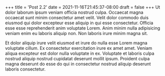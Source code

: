 +++
title = 'Post 2.2'
date = 2021-11-16T21:45:37-08:00
draft = false
+++
Ut dolor laborum ipsum veniam officia nostrud culpa. Occaecat magna occaecat sunt minim consectetur amet velit. Velit dolor commodo duis eiusmod qui dolor excepteur esse aliquip in qui esse consectetur. Officia esse esse reprehenderit anim voluptate Lorem. Anim minim nulla adipisicing veniam enim eu laboris aliquip non. Non laboris irure minim magna sit.

Et dolor aliquip irure velit eiusmod et irure do nulla esse Lorem magna voluptate cillum. Ex consectetur exercitation irure ex amet amet. Veniam aliqua excepteur est dolor nulla voluptate in ex. Voluptate et laboris culpa nostrud aliquip nostrud cupidatat deserunt mollit ipsum. Proident culpa magna deserunt do esse do qui in consectetur nostrud aliquip deserunt laboris consectetur.
